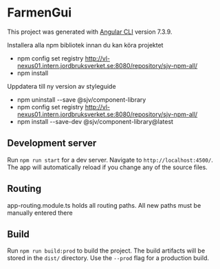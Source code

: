 # FarmenGui

This project was generated with [Angular CLI](https://github.com/angular/angular-cli) version 7.3.9.

Installera alla npm bibliotek innan du kan köra projektet 

* npm config set registry http://vl-nexus01.intern.jordbruksverket.se:8080/repository/sjv-npm-all/
* npm install


 Uppdatera till ny version av styleguide 

*  npm uninstall --save @sjv/component-library 
*  npm config set registry http://vl-nexus01.intern.jordbruksverket.se:8080/repository/sjv-npm-all/
*  npm install --save-dev @sjv/component-library@latest


## Development server

Run `npm run start` for a dev server. Navigate to `http://localhost:4500/`. The app will automatically reload if you change any of the source files.

## Routing
app-routing.module.ts holds all routing paths. All new paths must be manually entered there

## Build

Run `npm run build:prod` to build the project. The build artifacts will be stored in the `dist/` directory. Use the `--prod` flag for a production build.

